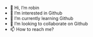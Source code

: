 - 👋 Hi, I’m robin
- 👀 I’m interested in Github
- 🌱 I’m currently learning Github
- 💞️ I’m looking to collaborate on Github
- 📫 How to reach me?

<!---
robinskoogh/robinskoogh is a ✨ special ✨ repository because its `README.md` (this file) appears on your GitHub profile.
You can click the Preview link to take a look at your changes.
--->
